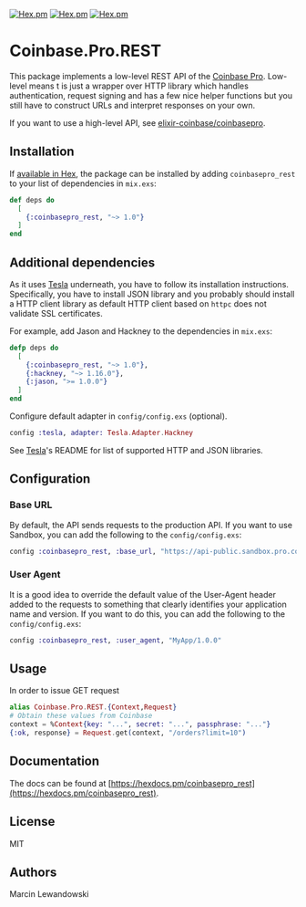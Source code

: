 [![Hex.pm](https://img.shields.io/hexpm/v/coinbasepro_rest.svg)](http://hex.pm/packages/coinbasepro_rest)
[![Hex.pm](https://img.shields.io/hexpm/dt/coinbasepro_rest.svg)](https://hex.pm/packages/coinbasepro_rest)
[![Hex.pm](https://img.shields.io/hexpm/dw/coinbasepro_rest.svg)](https://hex.pm/packages/coinbasepro_rest)

# Coinbase.Pro.REST

This package implements a low-level REST API of the
[Coinbase Pro](https://docs.pro.coinbase.com/).
Low-level means t is just a wrapper over HTTP library which handles
authentication, request signing and has a few nice helper functions
but you still have to construct URLs and interpret responses on
your own.

If you want to use a high-level API, see
[elixir-coinbase/coinbasepro](https://github.com/elixir-coinbase/coinbasepro).

## Installation

If [available in Hex](https://hex.pm/docs/publish), the package can be installed
by adding `coinbasepro_rest` to your list of dependencies in `mix.exs`:

```elixir
def deps do
  [
    {:coinbasepro_rest, "~> 1.0"}
  ]
end
```

## Additional dependencies

As it uses [Tesla](https://github.com/teamon/tesla) underneath, you
have to follow its installation instructions. Specifically, you have to
install JSON library and you probably should install a HTTP client library
as default HTTP client based on `httpc` does not validate SSL certificates.

For example, add Jason and Hackney to the dependencies in `mix.exs`:

```elixir
defp deps do
  [
    {:coinbasepro_rest, "~> 1.0"},
    {:hackney, "~> 1.16.0"},
    {:jason, ">= 1.0.0"}
  ]
end
```

Configure default adapter in `config/config.exs` (optional).

```elixir
config :tesla, adapter: Tesla.Adapter.Hackney
```

See [Tesla](https://github.com/teamon/tesla)'s README for list of
supported HTTP and JSON libraries.

## Configuration

### Base URL

By default, the API sends requests to the production API. If you want to
use Sandbox, you can add the following to the `config/config.exs`:

```elixir
config :coinbasepro_rest, :base_url, "https://api-public.sandbox.pro.coinbase.com"
```

### User Agent

It is a good idea to override the default value of the User-Agent header added
to the requests to something that clearly identifies your application name and
version. If you want to do this, you can add the following to the `config/config.exs`:

```elixir
config :coinbasepro_rest, :user_agent, "MyApp/1.0.0"
```

## Usage

In order to issue GET request
```elixir
alias Coinbase.Pro.REST.{Context,Request}
# Obtain these values from Coinbase
context = %Context{key: "...", secret: "...", passphrase: "..."}
{:ok, response} = Request.get(context, "/orders?limit=10")
```

## Documentation

The docs can be found at 
[https://hexdocs.pm/coinbasepro_rest](https://hexdocs.pm/coinbasepro_rest).


## License

MIT

## Authors

Marcin Lewandowski
